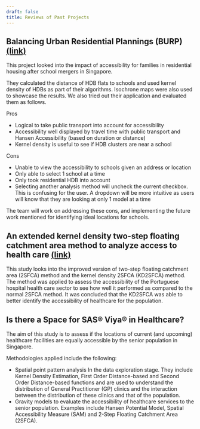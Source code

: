```yaml
---
draft: false
title: Reviews of Past Projects
---
```


## Balancing Urban Residential Plannings (BURP) [(link)](https://wiki.smu.edu.sg/1819t2is415/BURP_Project_Details)
This project looked into the impact of accessibility for families in residential housing after school mergers in Singapore.

They calculated the distance of HDB flats to schools and used kernel density of HDBs as part of their algorithms. Isochrone maps were also used to showcase the results. We also tried out their application and evaluated them as follows.

Pros

- Logical to take public transport into account for accessibility
- Accessibility well displayed by travel time with public transport and Hansen Accessibility (based on duration or distance)
- Kernel density is useful to see if HDB clusters are near a school 

Cons

- Unable to view the accessibility to schools given an address or location
- Only able to select 1 school at a time
- Only took residential HDB into account
- Selecting another analysis method will uncheck the current checkbox. This is confusing for the user. A dropdown will be more intuitive as users will know that they are looking at only 1 model at a time

The team will work on addressing these cons, and implementing the future work mentioned for identifying ideal locations for schools.

## An extended kernel density two-step floating catchment area method to analyze access to health care [(link)](https://journals-sagepub-com.libproxy.smu.edu.sg/doi/pdf/10.1068/b120050p)
This study looks into the improved version of two-step floating catchment area (2SFCA) method and the kernel density 2SFCA (KD2SFCA) method. The method was applied to assess the accessibility of the Portuguese hospital health care sector to see how well it performed as compared to the normal 2SFCA method. It was concluded that the KD2SFCA was able to better identify the accessibility of healthcare for the population. 

## Is there a Space for SAS® Viya® in Healthcare?
The aim of this study is to assess if the locations of current (and upcoming) healthcare facilities are equally accessible by the senior population in Singapore. 

Methodologies applied include the following: 

- Spatial point pattern analysis In the data exploration stage. They include Kernel Density Estimation, First Order Distance-based and Second Order Distance-based functions and are used to understand the distribution of General Practitioner (GP) clinics and the interaction between the distribution of these clinics and that of the population.
- Gravity models to evaluate the accessibility of healthcare services to the senior population. Examples include Hansen Potential Model, Spatial Accessibility Measure (SAM) and 2-Step Floating Catchment Area (2SFCA). 

